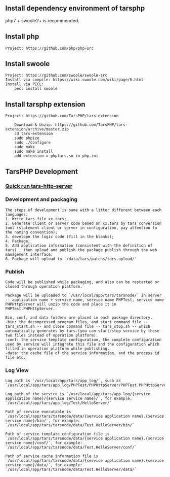 ## Install dependency environment of tarsphp
php7 + swoole2+ is recommended.

## Install php
    Project: https://github.com/php/php-src
    
## Install swoole
    Project: https://github.com/swoole/swoole-src
    Install via compile: https://wiki.swoole.com/wiki/page/6.html
    Install via PECL:
        pecl install swoole

## Install tarsphp extension
    Project: https://github.com/TarsPHP/tars-extension
    
        Download & Unzip: https://github.com/TarsPHP/tars-extension/archive/master.zip
        cd tars-extension
        sudo phpize
        sudo ./configure
        sudo make
        sudo make install
        add extension = phptars.so in php.ini

## TarsPHP Development
### [Quick run tars-http-server](en/QuickStart/tars-http-server.md)

### Development and packaging
    The steps of development is same with a litter different between each languages:
    1. Write tars file xx.tars;
    2. Generate client or server code based on xx.tars by tars conversion tool (statement client or server in configuration, pay attention to the naming convention);
    3. develope the logic code (fill in the blanks);
    4. Package;
    5. Add application information (consistent with the definition of tars) , then upload and publish the package publish through the web management interface.
    6. Package will upload to `/data/tars/patchs/tars.upload/`

### Publish
    Code will be published while packaging, and also can be restarted or closed through operation platform.
    
    Package will be uploaded to `/usr/local/app/tars/tarsnode/` in server -- application name + service name, service name PHPTest, service name PHPHttpServer will unzip the code and place it in PHPTest.PHPHttpServer.
    
    Bin, conf, and data folders are placed in each package directory.
    -bin: the decompressed program files, and start command file -- tars_start.sh -- and close command file -- tars_stop.sh -- which automatically generates by tars.(you can start/stop service by these two files instead of operation platform).
    -conf: the service template configuration, the complete configuration used by service will integrate this file and the configuration which filled in operation platform while publishing.
    -data: the cache file of the service information, and the process id file etc.

### Log View

    Log path is `/usr/local/app/tars/app_log/`, such as `/usr/local/app/tars/app_log/PHPTest/PHPHttpServer/PHPTest.PHPHttpServer.log`
    
    Log path of the service is `/usr/local/app/tars/app_log/{service application name}/{service service name}/`, for example, `/usr/local/app/tars/app_log/Test/HelloServer/`
    
    Path pf service executable is `/usr/local/app/tars/tarsnode/data/{service application name}.{service service name}/bin/`, for example: `/usr/local/app/tars/tarsnode/data/Test.HelloServer/bin/`
    
    Path of service template configuration file is `/usr/local/app/tars/tarsnode/data/{service application name}.{service service name}/conf/`, for example: `/usr/local/app/tars/tarsnode/data/Test.HelloServer/conf/`
    
    Path of service cache information file is `/usr/local/app/tars/tarsnode/data/{service application name}.{service service name}/data/`, for example: `/usr/local/app/tars/tarsnode/data/Test.HelloServer/data/`